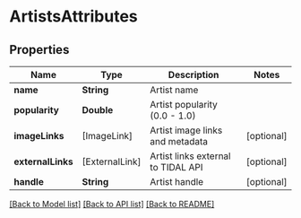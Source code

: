 # ArtistsAttributes

## Properties
Name | Type | Description | Notes
------------ | ------------- | ------------- | -------------
**name** | **String** | Artist name | 
**popularity** | **Double** | Artist popularity (0.0 - 1.0) | 
**imageLinks** | [ImageLink] | Artist image links and metadata | [optional] 
**externalLinks** | [ExternalLink] | Artist links external to TIDAL API | [optional] 
**handle** | **String** | Artist handle | [optional] 

[[Back to Model list]](../README.md#documentation-for-models) [[Back to API list]](../README.md#documentation-for-api-endpoints) [[Back to README]](../README.md)


